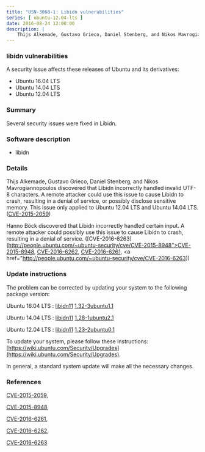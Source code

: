 ```yaml
---
title: "USN-3068-1: Libidn vulnerabilities"
series: [ ubuntu-12.04-lts ]
date: 2016-08-24 12:00:00
description: |
    Thijs Alkemade, Gustavo Grieco, Daniel Stenberg, and Nikos Mavrogiannopoulos discovered that Libidn incorrectly handled invalid UTF-8 characters. A remote attacker could use this issue to cause Libidn to crash, resulting in a denial of service, or possibly disclose sensitive memory. This issue only applied to Ubuntu 12.04 LTS and Ubuntu 14.04 LTS. ([CVE-2015-2059](http://people.ubuntu.com/~ubuntu-security/cve/CVE-2015-2059))
--- 
```

 
### libidn vulnerabilities

A security issue affects these releases of Ubuntu and its derivatives:

* Ubuntu 16.04 LTS
* Ubuntu 14.04 LTS
* Ubuntu 12.04 LTS

### Summary

Several security issues were fixed in Libidn. 

### Software description

* libidn 

### Details

Thijs Alkemade, Gustavo Grieco, Daniel Stenberg, and Nikos Mavrogiannopoulos discovered that Libidn incorrectly handled invalid UTF-8 characters. A remote attacker could use this issue to cause Libidn to crash, resulting in a denial of service, or possibly disclose sensitive memory. This issue only applied to Ubuntu 12.04 LTS and Ubuntu 14.04 LTS. ([CVE-2015-2059](http://people.ubuntu.com/~ubuntu-security/cve/CVE-2015-2059))

Hanno Böck discovered that Libidn incorrectly handled certain input. A remote attacker could possibly use this issue to cause Libidn to crash, resulting in a denial of service. ([CVE-2016-6263](http://people.ubuntu.com/~ubuntu-security/cve/CVE-2015-8948">CVE-2015-8948</a>, <a href="http://people.ubuntu.com/~ubuntu-security/cve/CVE-2016-6262">CVE-2016-6262</a>, <a href="http://people.ubuntu.com/~ubuntu-security/cve/CVE-2016-6261">CVE-2016-6261</a>, <a href="http://people.ubuntu.com/~ubuntu-security/cve/CVE-2016-6263)) 

### Update instructions

The problem can be corrected by updating your system to the following package version:

Ubuntu 16.04 LTS
 : [libidn11](https://launchpad.net/ubuntu/+source/libidn) <span> [1.32-3ubuntu1.1](https://launchpad.net/ubuntu/+source/libidn/1.32-3ubuntu1.1) </span> 

Ubuntu 14.04 LTS
 : [libidn11](https://launchpad.net/ubuntu/+source/libidn) <span> [1.28-1ubuntu2.1](https://launchpad.net/ubuntu/+source/libidn/1.28-1ubuntu2.1) </span> 

Ubuntu 12.04 LTS
 : [libidn11](https://launchpad.net/ubuntu/+source/libidn) <span> [1.23-2ubuntu0.1](https://launchpad.net/ubuntu/+source/libidn/1.23-2ubuntu0.1) </span> 

To update your system, please follow these instructions: [https://wiki.ubuntu.com/Security/Upgrades](https://wiki.ubuntu.com/Security/Upgrades).

In general, a standard system update will make all the necessary changes. 

### References

 [CVE-2015-2059](http://people.ubuntu.com/~ubuntu-security/cve/CVE-2015-2059), 

 [CVE-2015-8948](http://people.ubuntu.com/~ubuntu-security/cve/CVE-2015-8948), 

 [CVE-2016-6261](http://people.ubuntu.com/~ubuntu-security/cve/CVE-2016-6261), 

 [CVE-2016-6262](http://people.ubuntu.com/~ubuntu-security/cve/CVE-2016-6262), 

 [CVE-2016-6263](http://people.ubuntu.com/~ubuntu-security/cve/CVE-2016-6263)
 
